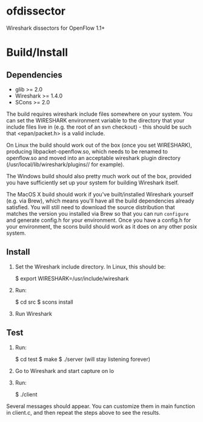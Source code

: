 ofdissector
===========

Wireshark dissectors for OpenFlow 1.1+

Build/Install
=============

Dependencies
------------
 * glib >= 2.0
 * Wireshark >= 1.4.0
 * SCons >= 2.0

The build requires wireshark include files somewhere on your system.  You can 
set the WIRESHARK environment variable to the directory that your include files 
live in (e.g. the root of an svn checkout) - this should be such that 
<epan/packet.h> is a valid include.

On Linux the build should work out of the box (once you set WIRESHARK), 
producing libpacket-openflow.so, which needs to be renamed to openflow.so and 
moved into an acceptable wireshark plugin directory 
(/usr/local/lib/wireshark/plugins/<ver>/ for example).  

The Windows build should also pretty much work out of the box, provided you have
sufficiently set up your system for building Wireshark itself.

The MacOS X build should work if you've built/installed Wireshark yourself (e.g.
via Brew), which means you'll have all the build dependencies already satisfied.
You will still need to download the source distribution that matches the version
you installed via Brew so that you can run `configure` and generate config.h for
your environment.  Once you have a config.h for your environment, the scons 
build should work as it does on any other posix system.

Install
-------
1) Set the Wireshark include directory. In Linux, this should be:

    $ export WIRESHARK=/usr/include/wireshark
    
2) Run:

    $ cd src
    $ scons install
    
3) Run Wireshark

Test
----
1) Run:

    $ cd test
    $ make
    $ ./server (will stay listening forever)
    
2) Go to Wireshark and start capture on lo
3) Run:

    $ ./client

Several messages should appear. You can customize them in main function in 
client.c, and then repeat the steps above to see the results.
